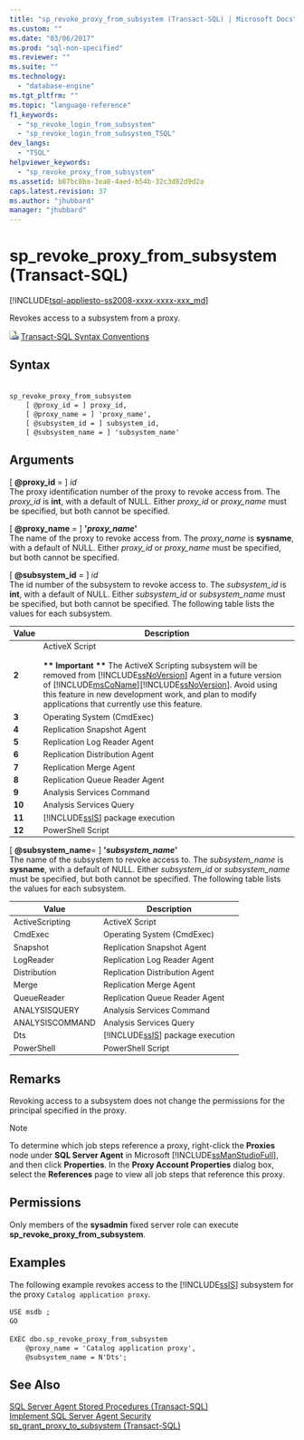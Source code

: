 ```yaml
---
title: "sp_revoke_proxy_from_subsystem (Transact-SQL) | Microsoft Docs"
ms.custom: ""
ms.date: "03/06/2017"
ms.prod: "sql-non-specified"
ms.reviewer: ""
ms.suite: ""
ms.technology: 
  - "database-engine"
ms.tgt_pltfrm: ""
ms.topic: "language-reference"
f1_keywords: 
  - "sp_revoke_login_from_subsystem"
  - "sp_revoke_login_from_subsystem_TSQL"
dev_langs: 
  - "TSQL"
helpviewer_keywords: 
  - "sp_revoke_proxy_from_subsystem"
ms.assetid: b87bc8ba-3ea8-4aed-b54b-32c3d82d9d2a
caps.latest.revision: 37
ms.author: "jhubbard"
manager: "jhubbard"
---
```

# sp_revoke_proxy_from_subsystem (Transact-SQL)
[!INCLUDE[tsql-appliesto-ss2008-xxxx-xxxx-xxx_md](../../../database-engine/configure/windows/includes/tsql-appliesto-ss2008-xxxx-xxxx-xxx-md.md)]

  Revokes access to a subsystem from a proxy.  
  
 ![Topic link icon](../../../database-engine/configure/windows/media/topic-link.gif "Topic link icon") [Transact-SQL Syntax Conventions](../../../t-sql/language-elements/transact-sql-syntax-conventions-transact-sql.md)  
  
## Syntax  
  
```  
  
sp_revoke_proxy_from_subsystem   
    [ @proxy_id = ] proxy_id,  
    [ @proxy_name = ] 'proxy_name',  
    [ @subsystem_id = ] subsystem_id,  
    [ @subsystem_name = ] 'subsystem_name'  
```  
  
## Arguments  
 [ **@proxy_id** = ] *id*  
 The proxy identification number of the proxy to revoke access from. The *proxy_id* is **int**, with a default of NULL. Either *proxy_id* or *proxy_name* must be specified, but both cannot be specified.  
  
 [ **@proxy_name** = ] **'***proxy_name***'**  
 The name of the proxy to revoke access from. The *proxy_name* is **sysname**, with a default of NULL. Either *proxy_id* or *proxy_name* must be specified, but both cannot be specified.  
  
 [ **@subsystem_id** = ] *id*  
 The id number of the subsystem to revoke access to. The *subsystem_id* is **int**, with a default of NULL. Either *subsystem_id* or *subsystem_name* must be specified, but both cannot be specified. The following table lists the values for each subsystem.  
  
|Value|Description|  
|-----------|-----------------|  
|**2**|ActiveX Script<br /><br /> **\*\* Important \*\*** The ActiveX Scripting subsystem will be removed from [!INCLUDE[ssNoVersion](../../../advanced-analytics/r-services/includes/ssnoversion-md.md)] Agent in a future version of [!INCLUDE[msCoName](../../../advanced-analytics/r-services/tutorials/includes/msconame-md.md)][!INCLUDE[ssNoVersion](../../../advanced-analytics/r-services/includes/ssnoversion-md.md)]. Avoid using this feature in new development work, and plan to modify applications that currently use this feature.|  
|**3**|Operating System (CmdExec)|  
|**4**|Replication Snapshot Agent|  
|**5**|Replication Log Reader Agent|  
|**6**|Replication Distribution Agent|  
|**7**|Replication Merge Agent|  
|**8**|Replication Queue Reader Agent|  
|**9**|Analysis Services Command|  
|**10**|Analysis Services Query|  
|**11**|[!INCLUDE[ssIS](../../../analysis-services/instances/includes/ssis-md.md)] package execution|  
|**12**|PowerShell Script|  
  
 [ **@subsystem_name**= ] **'***subsystem_name***'**  
 The name of the subsystem to revoke access to. The *subsystem_name* is **sysname**, with a default of NULL. Either *subsystem_id* or *subsystem_name* must be specified, but both cannot be specified. The following table lists the values for each subsystem.  
  
|Value|Description|  
|-----------|-----------------|  
|ActiveScripting|ActiveX Script|  
|CmdExec|Operating System (CmdExec)|  
|Snapshot|Replication Snapshot Agent|  
|LogReader|Replication Log Reader Agent|  
|Distribution|Replication Distribution Agent|  
|Merge|Replication Merge Agent|  
|QueueReader|Replication Queue Reader Agent|  
|ANALYSISQUERY|Analysis Services Command|  
|ANALYSISCOMMAND|Analysis Services Query|  
|Dts|[!INCLUDE[ssIS](../../../analysis-services/instances/includes/ssis-md.md)] package execution|  
|PowerShell|PowerShell Script|  
  
## Remarks  
 Revoking access to a subsystem does not change the permissions for the principal specified in the proxy.  
  
> [!NOTE]  
>  To determine which job steps reference a proxy, right-click the **Proxies** node under **SQL Server Agent** in Microsoft [!INCLUDE[ssManStudioFull](../../../advanced-analytics/r-services/includes/ssmanstudiofull-md.md)], and then click **Properties**. In the **Proxy Account Properties** dialog box, select the **References** page to view all job steps that reference this proxy.  
  
## Permissions  
 Only members of the **sysadmin** fixed server role can execute **sp_revoke_proxy_from_subsystem**.  
  
## Examples  
 The following example revokes access to the [!INCLUDE[ssIS](../../../analysis-services/instances/includes/ssis-md.md)] subsystem for the proxy `Catalog application proxy`.  
  
```  
USE msdb ;  
GO  
  
EXEC dbo.sp_revoke_proxy_from_subsystem  
    @proxy_name = 'Catalog application proxy',  
    @subsystem_name = N'Dts';  
```  
  
## See Also  
 [SQL Server Agent Stored Procedures &#40;Transact-SQL&#41;](../../../relational-databases/reference/system-stored-procedures/sql-server-agent-stored-procedures-transact-sql.md)   
 [Implement SQL Server Agent Security](http://msdn.microsoft.com/library/d770d35c-c8de-4e00-9a85-7d03f45a0f0d)   
 [sp_grant_proxy_to_subsystem &#40;Transact-SQL&#41;](../../../relational-databases/reference/system-stored-procedures/sp-grant-proxy-to-subsystem-transact-sql.md)  
  
  